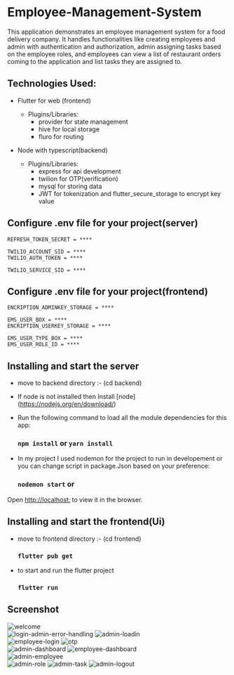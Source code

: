 # Employee-Management-System

This application demonstrates an employee management system for a food delivery company. It handles functionalities like creating employees and admin with authentication and authorization, admin assigning tasks based on the employee roles, and employees can view a list of restaurant orders coming to the application and list tasks they are assigned to.

## Technologies Used:
	
- Flutter for web (frontend)
  - Plugins/Libraries:
    - provider for state management
	- hive for local storage
	- fluro for routing

- Node with typescript(backend)
  - Plugins/Libraries:
    - express for api development 
	- twilion for OTP(verification)
	- mysql for storing data
	- JWT for tokenization and flutter_secure_storage to encrypt key value


## Configure .env file for your project(server) 

```ACCESS_TOKEN_SECRET = ****
REFRESH_TOKEN_SECRET = ****

TWILIO_ACCOUNT_SID = ****
TWILIO_AUTH_TOKEN = ****

TWILIO_SERVICE_SID = ****

```


## Configure .env file for your project(frontend) 


```EMS_ADMIN_BOX = ****
ENCRIPTION_ADMINKEY_STORAGE = ****

EMS_USER_BOX = ****
ENCRIPTION_USERKEY_STORAGE = ****

EMS_USER_TYPE_BOX = ****
EMS_USER_ROLE_ID = ****

```

## Installing and start the server

- move to backend directory :- (cd backend)

- If node is not installed then Install [node] (https://nodejs.org/en/download/)
- Run the following command to load all the module dependencies for this app:

  ### `npm install` or `yarn install`

- In my project I used nodemon for the project to run in developement or you can change script in package.Json based on your preference:

  ### `nodemon start` or 

Open [http://localhost:<yourEnvPort>](http://localhost:<yourEnvPort>) to view it in the browser.



## Installing and start the frontend(Ui)

- move to frontend directory :- (cd frontend)

  ### `flutter pub get`

- to start and run the flutter project

  ### `flutter run`

## Screenshot

![welcome](https://user-images.githubusercontent.com/38354323/189662153-fb46c976-5985-473c-8d5a-69655eef828e.JPG)	
![login-admin-error-handling](https://user-images.githubusercontent.com/38354323/189662132-e175dc38-7fa0-4a9b-89e4-104450efa2ec.JPG)
![admin-loadin](https://user-images.githubusercontent.com/38354323/189662194-aa3b0735-dff0-40dc-a029-a37d6aea0356.JPG)	
![employee-login](https://user-images.githubusercontent.com/38354323/189662125-28f27e43-cf60-4988-ba07-6f818dc63ce2.JPG)
![otp](https://user-images.githubusercontent.com/38354323/189662138-06d7f820-8f78-4dd3-81d6-e03ec161e4d7.JPG)	
![admin-dashboard](https://user-images.githubusercontent.com/38354323/189662162-02ee3ab2-8d72-4eae-8215-1cf69e703727.JPG)
![employee-dashboard](https://user-images.githubusercontent.com/38354323/189662111-57825404-1ad3-438b-864b-32c24d2b1f2b.JPG)	
![admin-employee](https://user-images.githubusercontent.com/38354323/189662176-b911b62d-6968-4b4b-a62b-aca2044f50e3.JPG)	
![admin-role](https://user-images.githubusercontent.com/38354323/189662090-6c6468ec-3b03-4ea5-bedd-d5756824e194.JPG)
![admin-task](https://user-images.githubusercontent.com/38354323/189662104-ca306360-dec7-47be-9056-040c543419ad.JPG)
![admin-logout](https://user-images.githubusercontent.com/38354323/189662202-059a4b08-49c6-4584-ba2e-e83673ddac91.JPG)




